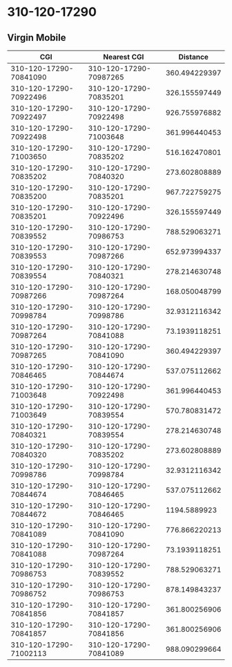 # 310-120-17290
## Virgin Mobile


| CGI | Nearest CGI | Distance |
|-----|-------------|----------|
| 310-120-17290-70841090 | 310-120-17290-70987265 | 360.494229397 |
| 310-120-17290-70922496 | 310-120-17290-70835201 | 326.155597449 |
| 310-120-17290-70922497 | 310-120-17290-70922498 | 926.755976882 |
| 310-120-17290-70922498 | 310-120-17290-71003648 | 361.996440453 |
| 310-120-17290-71003650 | 310-120-17290-70835202 | 516.162470801 |
| 310-120-17290-70835202 | 310-120-17290-70840320 | 273.602808889 |
| 310-120-17290-70835200 | 310-120-17290-70835201 | 967.722759275 |
| 310-120-17290-70835201 | 310-120-17290-70922496 | 326.155597449 |
| 310-120-17290-70839552 | 310-120-17290-70986753 | 788.529063271 |
| 310-120-17290-70839553 | 310-120-17290-70987266 | 652.973994337 |
| 310-120-17290-70839554 | 310-120-17290-70840321 | 278.214630748 |
| 310-120-17290-70987266 | 310-120-17290-70987264 | 168.050048799 |
| 310-120-17290-70998784 | 310-120-17290-70998786 | 32.9312116342 |
| 310-120-17290-70987264 | 310-120-17290-70841088 | 73.1939118251 |
| 310-120-17290-70987265 | 310-120-17290-70841090 | 360.494229397 |
| 310-120-17290-70846465 | 310-120-17290-70844674 | 537.075112662 |
| 310-120-17290-71003648 | 310-120-17290-70922498 | 361.996440453 |
| 310-120-17290-71003649 | 310-120-17290-70839554 | 570.780831472 |
| 310-120-17290-70840321 | 310-120-17290-70839554 | 278.214630748 |
| 310-120-17290-70840320 | 310-120-17290-70835202 | 273.602808889 |
| 310-120-17290-70998786 | 310-120-17290-70998784 | 32.9312116342 |
| 310-120-17290-70844674 | 310-120-17290-70846465 | 537.075112662 |
| 310-120-17290-70844672 | 310-120-17290-70846465 | 1194.5889923 |
| 310-120-17290-70841089 | 310-120-17290-70841090 | 776.866220213 |
| 310-120-17290-70841088 | 310-120-17290-70987264 | 73.1939118251 |
| 310-120-17290-70986753 | 310-120-17290-70839552 | 788.529063271 |
| 310-120-17290-70986752 | 310-120-17290-70986753 | 878.149843237 |
| 310-120-17290-70841856 | 310-120-17290-70841857 | 361.800256906 |
| 310-120-17290-70841857 | 310-120-17290-70841856 | 361.800256906 |
| 310-120-17290-71002113 | 310-120-17290-70841089 | 988.090299664 |
